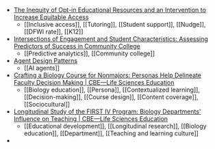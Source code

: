 - [The Inequity of Opt-in Educational Resources and an Intervention to Increase Equitable Access](https://journals.sagepub.com/doi/full/10.3102/0013189X251331518)
	- [[Inclusive access]], [[Tutoring]], [[Student support]], [[Nudge]], [[DFWI rate]], [[K12]]
- [Intersections of Engagement and Student Characteristics: Assessing Predictors of Success in Community College](https://journals.sagepub.com/doi/abs/10.1177/00915521251322529)
	- [[Predictive analytics]], [[Community college]]
- [Agent Design Patterns](https://docs.google.com/document/d/1rsaK53T3Lg5KoGwvf8ukOUvbELRtH-V0LnOIFDxBryE/edit?usp=drivesdk)
	- [[AI agents]]
- [Crafting a Biology Course for Nonmajors: Personas Help Delineate Faculty Decision Making | CBE—Life Sciences Education](https://www.lifescied.org/doi/full/10.1187/cbe.24-06-0173)
	- [[Biology education]], [[Persona]], [[Contextualized learning]], [[Decision-making]], [[Course design]], [[Content coverage]], [[Sociocultural]]
- [Longitudinal Study of the FIRST IV Program: Biology Departments' Influence on Teaching | CBE—Life Sciences Education](https://www.lifescied.org/doi/full/10.1187/cbe.24-11-0274)
	- [[Educational development]], [[Longitudinal research]], [[Biology education]], [[Department]], [[Teaching and learning culture]]
-